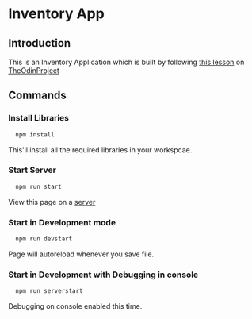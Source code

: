 # Inventory App

## Introduction

This is an Inventory Application which is built by following [this lesson](https://www.theodinproject.com/courses/nodejs/lessons/inventory-application?ref=lnav#assignment) on [TheOdinProject](https://www.theodinproject.com/)

## Commands

### Install Libraries

```js
  npm install
```

This'll install all the required libraries in your workspcae.

### Start Server

```js
  npm run start
```

View this page on a [server](http://localhost:3000/)

### Start in Development mode

```js
  npm run devstart
```

Page will autoreload whenever you save file.

### Start in Development with Debugging in console

```js
  npm run serverstart
```

Debugging on console enabled this time.
